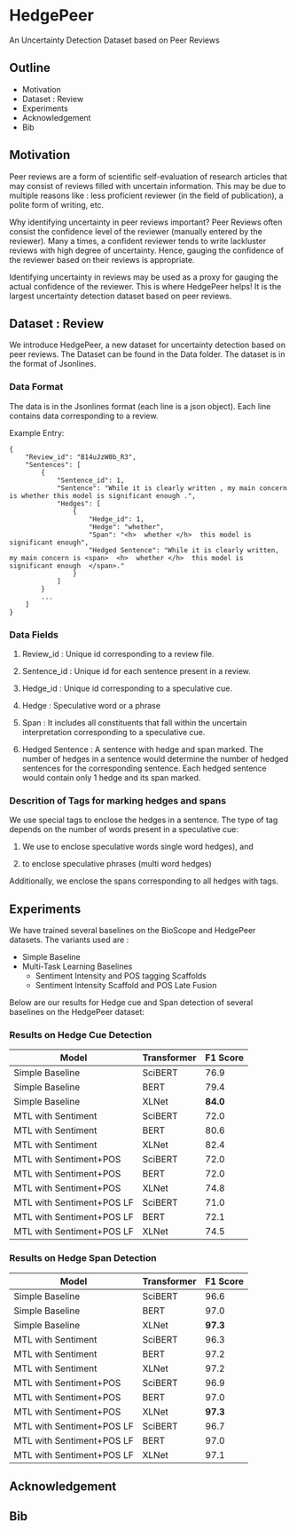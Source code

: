 # HedgePeer
An Uncertainty Detection Dataset based on Peer Reviews

## Outline

- Motivation 
- Dataset : Review
- Experiments
- Acknowledgement
- Bib

## Motivation

Peer reviews are a form of scientific self-evaluation of research articles that may consist of reviews filled with uncertain information. This may be due to multiple reasons like : less proficient reviewer (in the field of publication), a polite form of writing, etc. 

Why identifying uncertainty in peer reviews important? Peer Reviews often consist the confidence level of the reviewer (manually entered by the reviewer). Many a times, a confident reviewer tends to write lackluster reviews with high degree of uncertainty. Hence, gauging the confidence of the reviewer based on their reviews is appropriate. 

Identifying uncertainty in reviews may be used as a proxy for gauging the actual confidence of the reviewer. This is where HedgePeer helps! It is the largest uncertainty detection dataset based on peer reviews.

## Dataset : Review

We introduce HedgePeer, a new dataset for uncertainty detection based on peer reviews. The Dataset can be found in the Data folder. The dataset is in the format of Jsonlines. 

### Data Format

The data is in the Jsonlines format (each line is a json object). Each line contains data corresponding to a review.

Example Entry:

```
{
    "Review_id": "B14uJzW0b_R3",
    "Sentences": [
        {
            "Sentence_id": 1,
            "Sentence": "While it is clearly written , my main concern is whether this model is significant enough .",
            "Hedges": [
                {
                    "Hedge_id": 1,
                    "Hedge": "whether",
                    "Span": "<h>  whether </h>  this model is significant enough",
                    "Hedged Sentence": "While it is clearly written, my main concern is <span>  <h>  whether </h>  this model is significant enough  </span>."
                }
            ]
        }
        ...
    ]
}
```

### Data Fields

1. Review_id : Unique id corresponding to a review file.

2. Sentence_id : Unique id for each sentence present in a review.

3. Hedge_id : Unique id corresponding to a speculative cue.

4. Hedge : Speculative word or a phrase

5. Span : It includes all constituents that fall within the uncertain interpretation corresponding to a speculative cue.

6. Hedged Sentence : A sentence with hedge and span marked. The number of hedges in a sentence would determine the number of hedged sentences for the corresponding sentence. Each hedged sentence would contain only 1 hedge and its span marked.

### Descrition of Tags for marking hedges and spans

We use special tags to enclose the hedges in a sentence. The type of tag depends on the number of words present in a speculative cue:

1. We use <h> </h> to enclose speculative words single word hedges), and

2. <mh> </mh> to enclose speculative phrases (multi word hedges)

Additionally, we enclose the spans corresponding to all hedges with <span> </span> tags.

## Experiments

We have trained several baselines on the BioScope and HedgePeer datasets. The variants used are :
- Simple Baseline
- Multi-Task Learning Baselines
  - Sentiment Intensity and POS tagging Scaffolds
  - Sentiment Intensity Scaffold and POS Late Fusion

Below are our results for Hedge cue and Span detection of several baselines on the HedgePeer dataset:

### Results on Hedge Cue Detection

| Model | Transformer | F1 Score |
| --- | --- | --- |
| Simple Baseline | SciBERT | 76.9 |
| Simple Baseline | BERT | 79.4 |
| Simple Baseline | XLNet | **84.0** |
| MTL with Sentiment | SciBERT | 72.0 |
| MTL with Sentiment | BERT | 80.6 |
| MTL with Sentiment | XLNet | 82.4 |
| MTL with Sentiment+POS | SciBERT | 72.0 |
| MTL with Sentiment+POS | BERT | 72.0 |
| MTL with Sentiment+POS | XLNet | 74.8 |
| MTL with Sentiment+POS LF | SciBERT | 71.0 |
| MTL with Sentiment+POS LF | BERT | 72.1 |
| MTL with Sentiment+POS LF | XLNet | 74.5 |

### Results on Hedge Span Detection

| Model | Transformer | F1 Score |
| --- | --- | --- |
| Simple Baseline | SciBERT | 96.6 |
| Simple Baseline | BERT | 97.0 |
| Simple Baseline | XLNet | **97.3** |
| MTL with Sentiment | SciBERT | 96.3 |
| MTL with Sentiment | BERT | 97.2 |
| MTL with Sentiment | XLNet | 97.2 |
| MTL with Sentiment+POS | SciBERT | 96.9 |
| MTL with Sentiment+POS | BERT | 97.0 |
| MTL with Sentiment+POS | XLNet | **97.3** |
| MTL with Sentiment+POS LF | SciBERT | 96.7 |
| MTL with Sentiment+POS LF | BERT | 97.0 |
| MTL with Sentiment+POS LF | XLNet | 97.1 |

## Acknowledgement

## Bib
